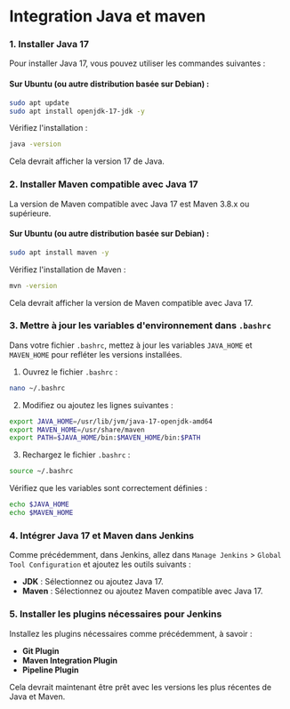 # Integration Java et maven

### 1. Installer Java 17
Pour installer Java 17, vous pouvez utiliser les commandes suivantes :

#### Sur Ubuntu (ou autre distribution basée sur Debian) :
```bash
sudo apt update
sudo apt install openjdk-17-jdk -y
```

Vérifiez l'installation :
```bash
java -version
```

Cela devrait afficher la version 17 de Java.

### 2. Installer Maven compatible avec Java 17
La version de Maven compatible avec Java 17 est Maven 3.8.x ou supérieure.

#### Sur Ubuntu (ou autre distribution basée sur Debian) :
```bash
sudo apt install maven -y
```

Vérifiez l'installation de Maven :
```bash
mvn -version
```

Cela devrait afficher la version de Maven compatible avec Java 17.

### 3. Mettre à jour les variables d'environnement dans `.bashrc`
Dans votre fichier `.bashrc`, mettez à jour les variables `JAVA_HOME` et `MAVEN_HOME` pour refléter les versions installées.

1. Ouvrez le fichier `.bashrc` :
```bash
nano ~/.bashrc
```

2. Modifiez ou ajoutez les lignes suivantes :
```bash
export JAVA_HOME=/usr/lib/jvm/java-17-openjdk-amd64
export MAVEN_HOME=/usr/share/maven
export PATH=$JAVA_HOME/bin:$MAVEN_HOME/bin:$PATH
```

3. Rechargez le fichier `.bashrc` :
```bash
source ~/.bashrc
```

Vérifiez que les variables sont correctement définies :
```bash
echo $JAVA_HOME
echo $MAVEN_HOME
```

### 4. Intégrer Java 17 et Maven dans Jenkins
Comme précédemment, dans Jenkins, allez dans `Manage Jenkins` > `Global Tool Configuration` et ajoutez les outils suivants :
- **JDK** : Sélectionnez ou ajoutez Java 17.
- **Maven** : Sélectionnez ou ajoutez Maven compatible avec Java 17.

### 5. Installer les plugins nécessaires pour Jenkins
Installez les plugins nécessaires comme précédemment, à savoir :
- **Git Plugin**
- **Maven Integration Plugin**
- **Pipeline Plugin**

Cela devrait maintenant être prêt avec les versions les plus récentes de Java et Maven.